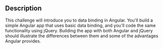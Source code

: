 <section class="module-section" name="Description">&nbsp;</section>

## Description

This challenge will introduce you to data binding in Angular. You'll build a simple Angular app that uses basic data binding, and you'll code the same functionality using jQuery. Building the app with both Angular and jQuery should illustrate the differences between them and some of the advantages Angular provides.


